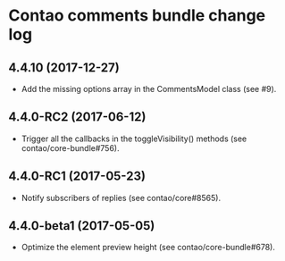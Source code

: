 # Contao comments bundle change log

## 4.4.10 (2017-12-27)

 * Add the missing options array in the CommentsModel class (see #9).

## 4.4.0-RC2 (2017-06-12)

 * Trigger all the callbacks in the toggleVisibility() methods (see contao/core-bundle#756).

## 4.4.0-RC1 (2017-05-23)

 * Notify subscribers of replies (see contao/core#8565).

## 4.4.0-beta1 (2017-05-05)

 * Optimize the element preview height (see contao/core-bundle#678).
